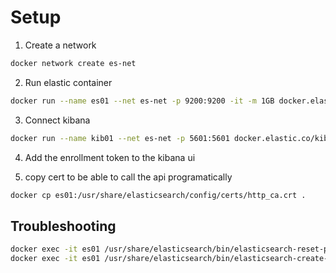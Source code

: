 # Setup

1. Create a network

```sh
docker network create es-net
```

2. Run elastic container

```sh
docker run --name es01 --net es-net -p 9200:9200 -it -m 1GB docker.elastic.co/elasticsearch/elasticsearch:8.15.0
```

3. Connect kibana

```sh
docker run --name kib01 --net es-net -p 5601:5601 docker.elastic.co/kibana/kibana:8.15.0
```

4. Add the enrollment token to the kibana ui

5. copy cert to be able to call the api programatically

```sh
docker cp es01:/usr/share/elasticsearch/config/certs/http_ca.crt .
```

## Troubleshooting

```sh
docker exec -it es01 /usr/share/elasticsearch/bin/elasticsearch-reset-password -u elastic
docker exec -it es01 /usr/share/elasticsearch/bin/elasticsearch-create-enrollment-token -s kibana
```
